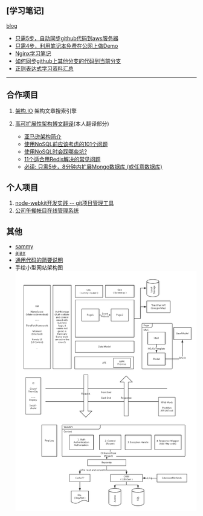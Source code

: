 ## [学习笔记]
[blog](http://blog.zuoshachi.com/)

- [只需5步，自动同步github代码到aws服务器](https://github.com/rainbow494/blog.zuoshachi.com/blob/master/doc/5-steps-to-sync-code-from-github-to-aws-automaticlly.md)
- [只需4步，利用笔记本免费在公网上做Demo](https://github.com/rainbow494/blog.zuoshachi.com/blob/master/doc/4-steps-to-demo-in-public-internet-free.md)
- [Nginx学习笔记](https://github.com/rainbow494/blog.zuoshachi.com/blob/master/doc/nginx-quick-guide.md)
- [如何同步github上其他分支的代码到当前分支](https://github.com/rainbow494/blog.zuoshachi.com/blob/master/doc/how-to-create-pull-request-and-sync-a-fork.md)
- [正则表达式学习资料汇总](https://github.com/rainbow494/blog.zuoshachi.com/blob/master/doc/regex-study.md)

----

## 合作项目
1. [架构.IO](http://jiagou.io) 架构文章搜索引擎

2. [高可扩展性架构博文翻译](https://github.com/aaronz/arch)(本人翻译部分)
    - [亚马逊架构简介 ](http://jiagou.io/docs/amazon-architecure.markdown)
    - [使用NoSQL前应该考虑的101个问题](http://jiagou.io/docs/101-questions-to-ask-when-considering-a-nosql-database.html)
    - [使用NoSQL时会踩哪些坑?](http://jiagou.io/docs/what-the-heck-are-you-actually-using-nosql-for.html)
    - [11个适合用Redis解决的常见问题](http://jiagou.io/docs/11-common-web-use-cases-solved-in-redis.html)
    - [必读: 只需5步，8分钟内扩展Mongo数据库 (或任意数据库)](http://jiagou.io/docs/must-see-5-steps-to-scaling-mongodb-or-any-db-in-8-minutes.html)

## 个人项目
1. [node-webkit开发实践 -- git项目管理工具](https://github.com/rainbow494/git-helper)
2. [公司午餐帐目在线管理系统](https://github.com/rainbow494/lunch)

## 其他
- [sammy](https://github.com/rainbow494/blog.zuoshachi.com/tree/master/examples/url-route/sammy)
- [ajax](https://github.com/rainbow494/blog.zuoshachi.com/tree/master/examples/ajax)
- [通用代码的简要说明](https://github.com/rainbow494/blog.zuoshachi.com/tree/master/doc/blog.zuoshachi.com.md)
- 手绘小型网站架构图
 ![](https://github.com/rainbow494/blog.zuoshachi.com/blob/master/img/architectural.png)
